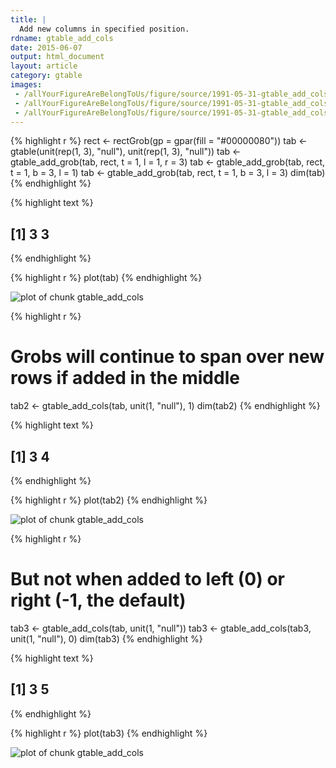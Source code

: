 ```yaml
---
title: |
  Add new columns in specified position.
rdname: gtable_add_cols
date: 2015-06-07
output: html_document
layout: article
category: gtable
images:
 - /allYourFigureAreBelongToUs/figure/source/1991-05-31-gtable_add_cols/gtable_add_cols-1.png
 - /allYourFigureAreBelongToUs/figure/source/1991-05-31-gtable_add_cols/gtable_add_cols-2.png
 - /allYourFigureAreBelongToUs/figure/source/1991-05-31-gtable_add_cols/gtable_add_cols-3.png
---
```





{% highlight r %}
rect <- rectGrob(gp = gpar(fill = "#00000080"))
tab <- gtable(unit(rep(1, 3), "null"), unit(rep(1, 3), "null"))
tab <- gtable_add_grob(tab, rect, t = 1, l = 1, r = 3)
tab <- gtable_add_grob(tab, rect, t = 1, b = 3, l = 1)
tab <- gtable_add_grob(tab, rect, t = 1, b = 3, l = 3)
dim(tab)
{% endhighlight %}



{% highlight text %}
## [1] 3 3
{% endhighlight %}



{% highlight r %}
plot(tab)
{% endhighlight %}

![plot of chunk gtable_add_cols](/allYourFigureAreBelongToUs/figure/source/1991-05-31-gtable_add_cols/gtable_add_cols-1.png) 

{% highlight r %}
# Grobs will continue to span over new rows if added in the middle
tab2 <- gtable_add_cols(tab, unit(1, "null"), 1)
dim(tab2)
{% endhighlight %}



{% highlight text %}
## [1] 3 4
{% endhighlight %}



{% highlight r %}
plot(tab2)
{% endhighlight %}

![plot of chunk gtable_add_cols](/allYourFigureAreBelongToUs/figure/source/1991-05-31-gtable_add_cols/gtable_add_cols-2.png) 

{% highlight r %}
# But not when added to left (0) or right (-1, the default)
tab3 <- gtable_add_cols(tab, unit(1, "null"))
tab3 <- gtable_add_cols(tab3, unit(1, "null"), 0)
dim(tab3)
{% endhighlight %}



{% highlight text %}
## [1] 3 5
{% endhighlight %}



{% highlight r %}
plot(tab3)
{% endhighlight %}

![plot of chunk gtable_add_cols](/allYourFigureAreBelongToUs/figure/source/1991-05-31-gtable_add_cols/gtable_add_cols-3.png) 